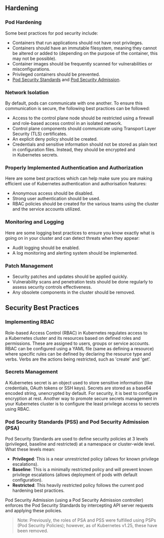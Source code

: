 ## Hardening
### Pod Hardening
Some best practices for pod security include:
- Containers that run applications should not have root privileges.
- Containers should have an immutable filesystem, meaning they cannot be altered or added to (depending on the purpose of the container, this may not be possible).
- Container images should be frequently scanned for vulnerabilities or misconfigurations.
- Privileged containers should be prevented.
- [Pod Security Standards](https://kubernetes.io/docs/concepts/security/pod-security-standards/) and [Pod Security Admission](https://kubernetes.io/docs/concepts/security/pod-security-admission/).
### Network Isolation
By default, pods can communicate with one another. To ensure this communication is secure, the following best practices can be followed:
- Access to the control plane node should be restricted using a firewall and role-based access control in an isolated network.
- Control plane components should communicate using Transport Layer Security (TLS) certificates.
- An explicit deny policy should be created.
- Credentials and sensitive information should not be stored as plain text in configuration files. Instead, they should be encrypted and in Kubernetes secrets.
### Properly Implemented Authentication and Authorization
Here are some best practices which can help make sure you are making efficient use of Kubernetes authentication and authorisation features:
- Anonymous access should be disabled.
- Strong user authentication should be used.
- RBAC policies should be created for the various teams using the cluster and the service accounts utilized.
### Monitoring and Logging
Here are some logging best practices to ensure you know exactly what is going on in your cluster and can detect threats when they appear:
- Audit logging should be enabled.
- A log monitoring and alerting system should be implemented.
### Patch Management
- Security patches and updates should be applied quickly.
- Vulnerability scans and penetration tests should be done regularly to assess security controls effectiveness.
- Any obsolete components in the cluster should be removed.
## Security Best Practices
### Implementing RBAC
Role-based Access Control (RBAC) in Kubernetes regulates access to a Kubernetes cluster and its resources based on defined roles and permissions. These are assigned to users, groups or service accounts. RBAC can be configured using a YAML file (same as defining a resource) where specific rules can be defined by declaring the resource type and verbs. Verbs are the actions being restricted, such as 'create' and 'get'.
### Secrets Management
A Kubernetes secret is an object used to store sensitive information (like credentials, OAuth tokens or SSH keys). Secrets are stored as a base64 encoded string, unencrypted by default. For security, it is best to configure encryption at rest. Another way to promote secure secrets management in your Kubernetes cluster is to configure the least privilege access to secrets using RBAC.
### Pod Security Standards (PSS) and Pod Security Admission (PSA)
Pod Security Standards are used to define security policies at 3 levels (privileged, baseline and restricted) at a namespace or cluster-wide level. What these levels mean:
- **Privileged**: This is a near unrestricted policy (allows for known privilege escalations).
- **Baseline**: This is a minimally restricted policy and will prevent known privilege escalations (allows deployment of pods with default configuration).
- **Restricted**: This heavily restricted policy follows the current pod hardening best practices.

Pod Security Admission (using a Pod Security Admission controller) enforces the Pod Security Standards by intercepting API server requests and applying these policies.

>Note: Previously, the roles of PSA and PSS were fulfilled using PSPs (Pod Security Policies); however, as of Kubernetes v1.25, these have been removed.